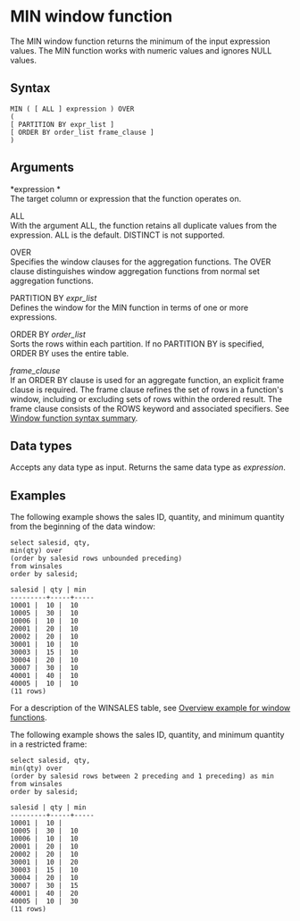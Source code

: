 # MIN window function<a name="r_WF_MIN"></a>

 The MIN window function returns the minimum of the input expression values\. The MIN function works with numeric values and ignores NULL values\. 

## Syntax<a name="r_WF_MIN-synopsis"></a>

```
MIN ( [ ALL ] expression ) OVER
(
[ PARTITION BY expr_list ]
[ ORDER BY order_list frame_clause ]
)
```

## Arguments<a name="r_WF_MIN-arguments"></a>

 *expression *   
The target column or expression that the function operates on\. 

ALL   
With the argument ALL, the function retains all duplicate values from the expression\. ALL is the default\. DISTINCT is not supported\.

OVER   
Specifies the window clauses for the aggregation functions\. The OVER clause distinguishes window aggregation functions from normal set aggregation functions\.

PARTITION BY *expr\_list*   
Defines the window for the MIN function in terms of one or more expressions\.

ORDER BY *order\_list*   
Sorts the rows within each partition\. If no PARTITION BY is specified, ORDER BY uses the entire table\.

 *frame\_clause*   
If an ORDER BY clause is used for an aggregate function, an explicit frame clause is required\. The frame clause refines the set of rows in a function's window, including or excluding sets of rows within the ordered result\. The frame clause consists of the ROWS keyword and associated specifiers\. See [Window function syntax summary](r_Window_function_synopsis.md)\.

## Data types<a name="r_WF_MIN-data-types"></a>

Accepts any data type as input\. Returns the same data type as *expression*\.

## Examples<a name="r_WF_MIN-examples"></a>

The following example shows the sales ID, quantity, and minimum quantity from the beginning of the data window: 

```
select salesid, qty,
min(qty) over
(order by salesid rows unbounded preceding)
from winsales
order by salesid;

salesid | qty | min
---------+-----+-----
10001 |  10 |  10
10005 |  30 |  10
10006 |  10 |  10
20001 |  20 |  10
20002 |  20 |  10
30001 |  10 |  10
30003 |  15 |  10
30004 |  20 |  10
30007 |  30 |  10
40001 |  40 |  10
40005 |  10 |  10
(11 rows)
```

 For a description of the WINSALES table, see [Overview example for window functions](c_Window_functions.md#r_Window_function_example)\.

The following example shows the sales ID, quantity, and minimum quantity in a restricted frame: 

```
select salesid, qty,
min(qty) over
(order by salesid rows between 2 preceding and 1 preceding) as min
from winsales
order by salesid;

salesid | qty | min
---------+-----+-----
10001 |  10 |
10005 |  30 |  10
10006 |  10 |  10
20001 |  20 |  10
20002 |  20 |  10
30001 |  10 |  20
30003 |  15 |  10
30004 |  20 |  10
30007 |  30 |  15
40001 |  40 |  20
40005 |  10 |  30
(11 rows)
```
